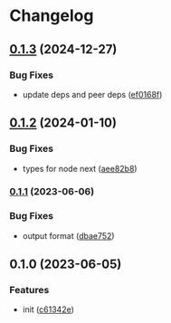 # Changelog

## [0.1.3](https://github.com/CyanSalt/vite-plugin-unused-code/compare/v0.1.2...v0.1.3) (2024-12-27)

### Bug Fixes

* update deps and peer deps ([ef0168f](https://github.com/CyanSalt/vite-plugin-unused-code/commit/ef0168f64d9106377eb1c2d49fae36cbdb9d9b8f))

## [0.1.2](https://github.com/CyanSalt/vite-plugin-unused-code/compare/v0.1.1...v0.1.2) (2024-01-10)


### Bug Fixes

* types for node next ([aee82b8](https://github.com/CyanSalt/vite-plugin-unused-code/commit/aee82b8217d6360517c4b5e28724fa89d6ff9db5))

### [0.1.1](https://github.com/CyanSalt/vite-plugin-unused-code/compare/v0.1.0...v0.1.1) (2023-06-06)


### Bug Fixes

* output format ([dbae752](https://github.com/CyanSalt/vite-plugin-unused-code/commit/dbae752a15e72a171a8f402bfa013acf55b9f8b8))

## 0.1.0 (2023-06-05)


### Features

* init ([c61342e](https://github.com/CyanSalt/vite-plugin-unused-code/commit/c61342e99956b32b71672dcbe9b1aa657145abda))
